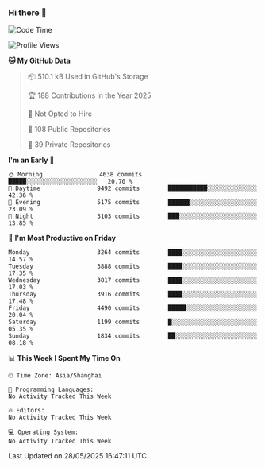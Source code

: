 ### Hi there 👋

<!--
**qbosen/qbosen** is a ✨ _special_ ✨ repository because its `README.md` (this file) appears on your GitHub profile.

Here are some ideas to get you started:

- 🔭 I’m currently working on ...
- 🌱 I’m currently learning ...
- 👯 I’m looking to collaborate on ...
- 🤔 I’m looking for help with ...
- 💬 Ask me about ...
- 📫 How to reach me: ...
- 😄 Pronouns: ...
- ⚡ Fun fact: ...
-->

<!--START_SECTION:waka-->
![Code Time](http://img.shields.io/badge/Code%20Time-2%2C111%20hrs%2036%20mins-blue)

![Profile Views](http://img.shields.io/badge/Profile%20Views-0-blue)

**🐱 My GitHub Data** 

> 📦 510.1 kB Used in GitHub's Storage 
 > 
> 🏆 188 Contributions in the Year 2025
 > 
> 🚫 Not Opted to Hire
 > 
> 📜 108 Public Repositories 
 > 
> 🔑 39 Private Repositories 
 > 
**I'm an Early 🐤** 

```text
🌞 Morning                4638 commits        █████░░░░░░░░░░░░░░░░░░░░   20.70 % 
🌆 Daytime                9492 commits        ███████████░░░░░░░░░░░░░░   42.36 % 
🌃 Evening                5175 commits        ██████░░░░░░░░░░░░░░░░░░░   23.09 % 
🌙 Night                  3103 commits        ███░░░░░░░░░░░░░░░░░░░░░░   13.85 % 
```
📅 **I'm Most Productive on Friday** 

```text
Monday                   3264 commits        ████░░░░░░░░░░░░░░░░░░░░░   14.57 % 
Tuesday                  3888 commits        ████░░░░░░░░░░░░░░░░░░░░░   17.35 % 
Wednesday                3817 commits        ████░░░░░░░░░░░░░░░░░░░░░   17.03 % 
Thursday                 3916 commits        ████░░░░░░░░░░░░░░░░░░░░░   17.48 % 
Friday                   4490 commits        █████░░░░░░░░░░░░░░░░░░░░   20.04 % 
Saturday                 1199 commits        █░░░░░░░░░░░░░░░░░░░░░░░░   05.35 % 
Sunday                   1834 commits        ██░░░░░░░░░░░░░░░░░░░░░░░   08.18 % 
```


📊 **This Week I Spent My Time On** 

```text
🕑︎ Time Zone: Asia/Shanghai

💬 Programming Languages: 
No Activity Tracked This Week

🔥 Editors: 
No Activity Tracked This Week

💻 Operating System: 
No Activity Tracked This Week
```


 Last Updated on 28/05/2025 16:47:11 UTC
<!--END_SECTION:waka-->

